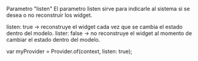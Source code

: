 Parametro "listen"
El parametro listen sirve para indicarle al sistema si se desea o no reconstruir los widget.

listen: true -> reconstruye el widget cada vez que se cambia el estado dentro del modelo.
lister: false -> no reconstruye el widget al momento de cambiar el estado dentro del modelo.

var myProvider = Provider.of<MyProvider>(context, listen: true);

